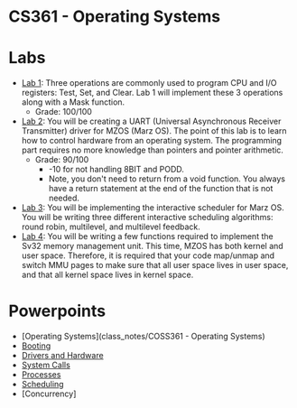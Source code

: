 # CS361 - Operating Systems

# Labs
- [Lab 1](https://github.com/calemon/cs361/tree/master/lab1): Three operations are commonly used to program CPU and I/O registers: Test, Set, and Clear. Lab 1 will implement these 3 operations along with a Mask function.
  - Grade: 100/100
- [Lab 2](https://github.com/calemon/cs361/tree/master/lab2): You will be creating a UART (Universal Asynchronous Receiver Transmitter) driver for MZOS (Marz OS). The point of this lab is to learn how to control hardware from an operating system. The programming part requires no more knowledge than pointers and pointer arithmetic.
  - Grade: 90/100
    - -10 for not handling 8BIT and PODD.
    - Note, you don't need to return from a void function. You always have a return statement at the end of the function that is not needed.
- [Lab 3](https://github.com/calemon/cs361/tree/master/lab3): You will be implementing the interactive scheduler for Marz OS. You will be writing three different interactive scheduling algorithms: round robin, multilevel, and multilevel feedback.
- [Lab 4](https://github.com/calemon/cs361/tree/master/lab4): You will be writing a few functions required to implement the Sv32 memory management unit. This time, MZOS has both kernel and user space. Therefore, it is required that your code map/unmap and switch MMU pages to make sure that all user space lives in user space, and that all kernel space lives in kernel space.

# Powerpoints
- [Operating Systems](class_notes/COSS361 - Operating Systems)
- [Booting](https://github.com/calemon/cs361/blob/master/class_notes/COSC361%20-%20Booting.pdf)
- [Drivers and Hardware](https://github.com/calemon/cs361/blob/master/class_notes/COSC361%20-%20Drivers%20and%20Hardware.pdf)
- [System Calls](https://github.com/calemon/cs361/blob/master/class_notes/COSC361%20-%20System%20Calls.pdf)
- [Processes](https://github.com/calemon/cs361/blob/master/class_notes/COSC361%20-%20Processes.pdf)
- [Scheduling](https://github.com/calemon/cs361/blob/master/class_notes/COSC361%20-%20Scheduling.pdf)
- [Concurrency]